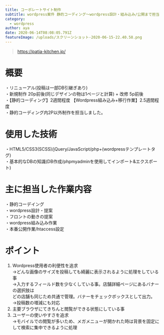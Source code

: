 ```yaml
---
title: コーポレートサイト制作
subtitle: wordpress案件 静的コーディング〜wordpress設計・組み込み/公開まで担当
category:
  - wordpress
author: aya
date: 2020-06-14T08:08:05.791Z
featureImage: /uploads/スクリーンショット-2020-06-15-22.40.58.png
---
```

> https://patia-kitchen.jp/

# 概要

・リニューアル(投稿は一部DB引継ぎあり)   
・新規制作 20p前後(同じデザインの物は1ページと計算) + 改修 5p前後  
・【静的コーディング】2週間程度 【Wordpress組み込み+移行作業】2.5週間程度  
・静的コーディング内2P以外制作を担当しました。

# 使用した技術

・HTML5/CSS3(SCSS)/jQuery/JavaScript/php+(wordpressテンプレートタグ)\
・基本的なDBの知識(DB作成/phpmyadminを使用してインポート&エクスポート)  

# 主に担当した作業内容

・静的コーデイング\
・wordpress設計・提案\
・フロントの動きの提案  
・wordpress組み込み作業\
・本番公開作業/htaccess設定

# ポイント

1. Wordpress使用者の利便性を追求\
   →どんな画像のサイズを投稿しても綺麗に表示されるように処理をしている事\
   →入力するフィールド数を少なくしている事。店舗詳細ページにあるバナーの選択肢は\
   どの店舗も同じため共通で管理。バナーをチェックボックスとして出力。\
   →投稿数の増減にも対応
2. 主要ブラウザにてきちんと閲覧ができる状態にしている事
3. ユーザーの使いやすさを追求\
   →モバイルでの閲覧が多いため、メガメニューが開かれた時は背景を固定にして検索に集中できるように処理

